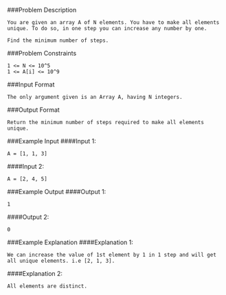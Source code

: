 ###Problem Description
```
You are given an array A of N elements. You have to make all elements unique. To do so, in one step you can increase any number by one.

Find the minimum number of steps.
```


###Problem Constraints
```
1 <= N <= 10^5
1 <= A[i] <= 10^9
```


###Input Format
```
The only argument given is an Array A, having N integers.
```



###Output Format
```
Return the minimum number of steps required to make all elements unique.
```



###Example Input
####Input 1:

```
A = [1, 1, 3]
```
####Input 2:

```
A = [2, 4, 5]
```


###Example Output
####Output 1:

```
1
```
####Output 2:

```
0
```


###Example Explanation
####Explanation 1:

```
We can increase the value of 1st element by 1 in 1 step and will get all unique elements. i.e [2, 1, 3].
```
####Explanation 2:

```
All elements are distinct.
```